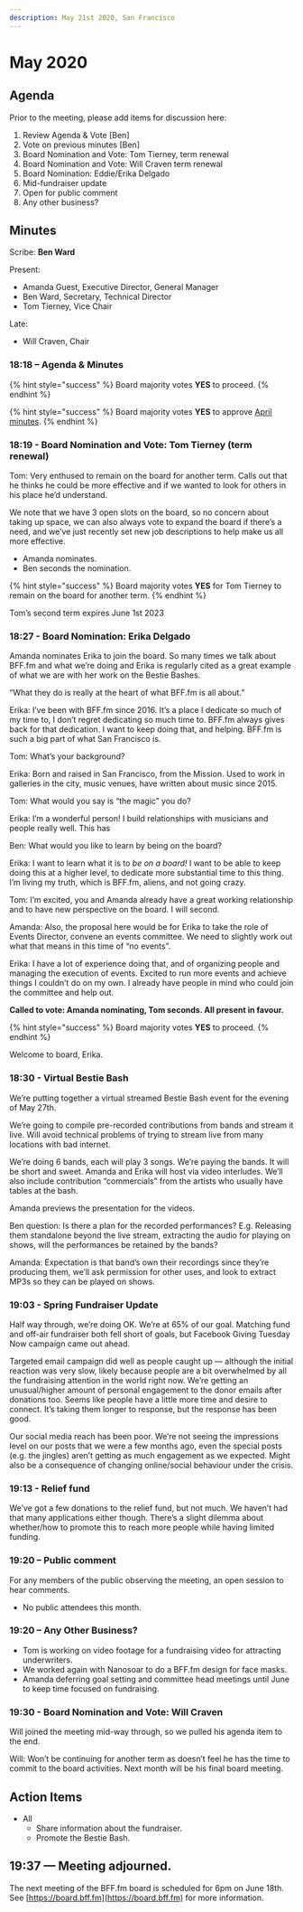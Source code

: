 ```yaml
---
description: May 21st 2020, San Francisco
---
```


# May 2020

## Agenda

Prior to the meeting, please add items for discussion here:

1. Review Agenda & Vote \[Ben]
2. Vote on previous minutes \[Ben]
3. Board Nomination and Vote: Tom Tierney, term renewal
4. Board Nomination and Vote: Will Craven term renewal
5. Board Nomination: Eddie/Erika Delgado
6. Mid-fundraiser update
7. Open for public comment
8. Any other business?

## Minutes

Scribe: **Ben Ward**

Present:

* Amanda Guest, Executive Director, General Manager
* Ben Ward, Secretary, Technical Director
* Tom Tierney, Vice Chair

Late:

* Will Craven, Chair

### 18:18 – Agenda & Minutes

{% hint style="success" %}
Board majority votes **YES** to proceed.
{% endhint %}

{% hint style="success" %}
Board majority votes **YES** to approve [April minutes](2020-04.md).
{% endhint %}

### 18:19 - Board Nomination and Vote: Tom Tierney (term renewal)

Tom: Very enthused to remain on the board for another term. Calls out that he thinks he could be more effective and if we wanted to look for others in his place he’d understand.

We note that we have 3 open slots on the board, so no concern about taking up space, we can also always vote to expand the board if there’s a need, and we’ve just recently set new job descriptions to help make us all more effective.

* Amanda nominates.
* Ben seconds the nomination.

{% hint style="success" %}
Board majority votes **YES** for Tom Tierney to remain on the board for another term.
{% endhint %}

Tom’s second term expires June 1st 2023

### 18:27 - Board Nomination: Erika Delgado

Amanda nominates Erika to join the board. So many times we talk about BFF.fm and what we’re doing and Erika is regularly cited as a great example of what we are with her work on the Bestie Bashes.

“What they do is really at the heart of what BFF.fm is all about.”

Erika: I’ve been with BFF.fm since 2016. It’s a place I dedicate so much of my time to, I don’t regret dedicating so much time to. BFF.fm always gives back for that dedication. I want to keep doing that, and helping. BFF.fm is such a big part of what San Francisco is.

Tom: What’s your background?

Erika: Born and raised in San Francisco, from the Mission. Used to work in galleries in the city, music venues, have written about music since 2015.

Tom: What would you say is “the magic” you do?

Erika: I’m a wonderful person! I build relationships with musicians and people really well. This has

Ben: What would you like to learn by being on the board?

Erika: I want to learn what it is to _be on a board!_ I want to be able to keep doing this at a higher level, to dedicate more substantial time to this thing. I’m living my truth, which is BFF.fm, aliens, and not going crazy.

Tom: I’m excited, you and Amanda already have a great working relationship and to have new perspective on the board. I will second.

Amanda: Also, the proposal here would be for Erika to take the role of Events Director, convene an events committee. We need to slightly work out what that means in this time of “no events”.

Erika: I have a lot of experience doing that, and of organizing people and managing the execution of events. Excited to run more events and achieve things I couldn’t do on my own. I already have people in mind who could join the committee and help out.

**Called to vote: Amanda nominating, Tom seconds. All present in favour.**

{% hint style="success" %}
Board majority votes **YES** to proceed.
{% endhint %}

Welcome to board, Erika.

### 18:30 - Virtual Bestie Bash

We’re putting together a virtual streamed Bestie Bash event for the evening of May 27th.

We’re going to compile pre-recorded contributions from bands and stream it live. Will avoid technical problems of trying to stream live from many locations with bad internet.

We’re doing 6 bands, each will play 3 songs. We’re paying the bands. It will be short and sweet. Amanda and Erika will host via video interludes. We’ll also include contribution “commercials” from the artists who usually have tables at the bash.

Amanda previews the presentation for the videos.

Ben question: Is there a plan for the recorded performances? E.g. Releasing them standalone beyond the live stream, extracting the audio for playing on shows, will the performances be retained by the bands?

Amanda: Expectation is that band’s own their recordings since they’re producing them, we’ll ask permission for other uses, and look to extract MP3s so they can be played on shows.

### 19:03 - Spring Fundraiser Update

Half way through, we’re doing OK. We’re at 65% of our goal. Matching fund and off-air fundraiser both fell short of goals, but Facebook Giving Tuesday Now campaign came out ahead.

Targeted email campaign did well as people caught up — although the initial reaction was very slow, likely because people are a bit overwhelmed by all the fundraising attention in the world right now. We’re getting an unusual/higher amount of personal engagement to the donor emails after donations too. Seems like people have a little more time and desire to connect. It’s taking them longer to response, but the response has been good.

Our social media reach has been poor. We’re not seeing the impressions level on our posts that we were a few months ago, even the special posts (e.g. the jingles) aren’t getting as much engagement as we expected. Might also be a consequence of changing online/social behaviour under the crisis.

### 19:13 - Relief fund

We’ve got a few donations to the relief fund, but not much. We haven’t had that many applications either though. There’s a slight dilemma about whether/how to promote this to reach more people while having limited funding.

### 19:20 – Public comment

For any members of the public observing the meeting, an open session to hear comments.

* No public attendees this month.

### 19:20 – Any Other Business?

* Tom is working on video footage for a fundraising video for attracting underwriters.
* We worked again with Nanosoar to do a BFF.fm design for face masks.
* Amanda deferring goal setting and committee head meetings until June to keep time focused on fundraising.

### 19:30 - Board Nomination and Vote: Will Craven

Will joined the meeting mid-way through, so we pulled his agenda item to the end.

Will: Won’t be continuing for another term as doesn’t feel he has the time to commit to the board activities. Next month will be his final board meeting.

## Action Items

* All
  * Share information about the fundraiser.
  * Promote the Bestie Bash.

## 19:37 — Meeting adjourned.

The next meeting of the BFF.fm board is scheduled for 6pm on June 18th. See [https://board.bff.fm](https://board.bff.fm) for more information.
